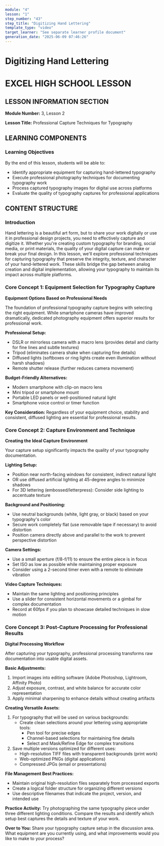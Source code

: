 ```yaml
---
module: "4"
lesson: "1"
step_number: "43"
step_title: "Digitizing Hand Lettering"
template_type: "video"
target_learner: "See separate learner profile document"
generation_date: "2025-06-09 07:46:26"
---
```


# Digitizing Hand Lettering

# EXCEL HIGH SCHOOL LESSON

## LESSON INFORMATION SECTION

**Module Number:** 3, Lesson 2

**Lesson Title:** Professional Capture Techniques for Typography

## LEARNING COMPONENTS

### Learning Objectives

By the end of this lesson, students will be able to:

- Identify appropriate equipment for capturing hand-lettered typography
- Execute professional photography techniques for documenting typography work
- Process captured typography images for digital use across platforms
- Evaluate the quality of typography captures for professional applications

## CONTENT STRUCTURE

### Introduction

Hand lettering is a beautiful art form, but to share your work digitally or use it in professional design projects, you need to effectively capture and digitize it. Whether you're creating custom typography for branding, social media, or print materials, the quality of your digital capture can make or break your final design. In this lesson, we'll explore professional techniques for capturing typography that preserve the integrity, texture, and character of your hand-lettered work. These skills bridge the gap between analog creation and digital implementation, allowing your typography to maintain its impact across multiple platforms.

### Core Concept 1: Equipment Selection for Typography Capture

**Equipment Options Based on Professional Needs**

The foundation of professional typography capture begins with selecting the right equipment. While smartphone cameras have improved dramatically, dedicated photography equipment offers superior results for professional work.

**Professional Setup:**
- DSLR or mirrorless camera with a macro lens (provides detail and clarity for fine lines and subtle textures)
- Tripod (eliminates camera shake when capturing fine details)
- Diffused lights (softboxes or ring lights create even illumination without harsh shadows)
- Remote shutter release (further reduces camera movement)

**Budget-Friendly Alternatives:**
- Modern smartphone with clip-on macro lens
- Mini tripod or smartphone mount
- Portable LED panels or well-positioned natural light
- Smartphone voice control or timer function

**Key Consideration:** Regardless of your equipment choice, stability and consistent, diffused lighting are essential for professional results.

### Core Concept 2: Capture Environment and Technique

**Creating the Ideal Capture Environment**

Your capture setup significantly impacts the quality of your typography documentation.

**Lighting Setup:**
- Position near north-facing windows for consistent, indirect natural light
- OR use diffused artificial lighting at 45-degree angles to minimize shadows
- For 3D lettering (embossed/letterpress): Consider side lighting to accentuate texture

**Background and Positioning:**
- Use neutral backgrounds (white, light gray, or black) based on your typography's color
- Secure work completely flat (use removable tape if necessary) to avoid distortion
- Position camera directly above and parallel to the work to prevent perspective distortion

**Camera Settings:**
- Use a small aperture (f/8-f/11) to ensure the entire piece is in focus
- Set ISO as low as possible while maintaining proper exposure
- Consider using a 2-second timer even with a remote to eliminate vibration

**Video Capture Techniques:**
- Maintain the same lighting and positioning principles
- Use a slider for consistent horizontal movements or a gimbal for complex documentation
- Record at 60fps if you plan to showcase detailed techniques in slow motion

### Core Concept 3: Post-Capture Processing for Professional Results

**Digital Processing Workflow**

After capturing your typography, professional processing transforms raw documentation into usable digital assets.

**Basic Adjustments:**
1. Import images into editing software (Adobe Photoshop, Lightroom, Affinity Photo)
2. Adjust exposure, contrast, and white balance for accurate color representation
3. Apply minimal sharpening to enhance details without creating artifacts

**Creating Versatile Assets:**
1. For typography that will be used on various backgrounds:
   - Create clean selections around your lettering using appropriate tools:
     * Pen tool for precise edges
     * Channel-based selections for maintaining fine details
     * Select and Mask/Refine Edge for complex transitions
2. Save multiple versions optimized for different uses:
   - High-resolution TIFF files with transparent backgrounds (print work)
   - Web-optimized PNGs (digital applications)
   - Compressed JPGs (email or presentations)

**File Management Best Practices:**
- Maintain original high-resolution files separately from processed exports
- Create a logical folder structure for organizing different versions
- Use descriptive filenames that indicate the project, version, and intended use

**Practice Activity:** Try photographing the same typography piece under three different lighting conditions. Compare the results and identify which setup best captures the details and texture of your work.

**Over to You:** Share your typography capture setup in the discussion area. What equipment are you currently using, and what improvements would you like to make to your process?